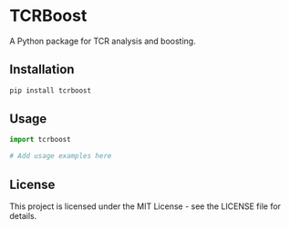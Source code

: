 # TCRBoost

A Python package for TCR analysis and boosting.

## Installation

```bash
pip install tcrboost
```

## Usage

```python
import tcrboost

# Add usage examples here
```

## License

This project is licensed under the MIT License - see the LICENSE file for details. 